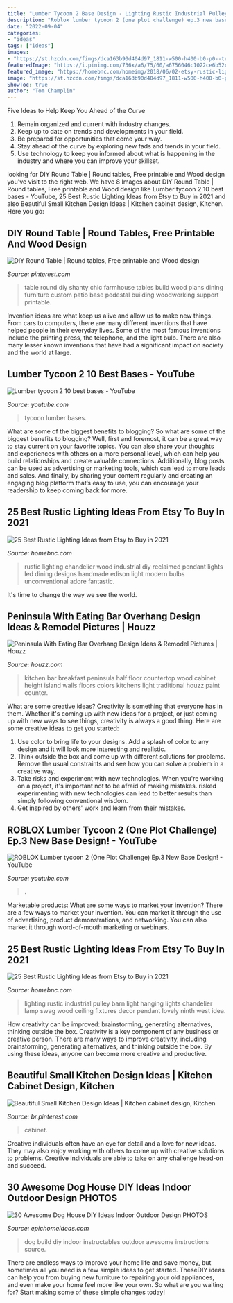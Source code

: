 ```yaml
---
title: "Lumber Tycoon 2 Base Design - Lighting Rustic Industrial Pulley Barn Light Hanging Lights Chandelier Lamp Swag Wood Ceiling Fixtures Decor Pendant Lovely Ninth West Idea"
description: "Roblox lumber tycoon 2 (one plot challenge) ep.3 new base design!"
date: "2022-09-04"
categories:
- "ideas"
tags: ["ideas"]
images:
- "https://st.hzcdn.com/fimgs/dca163b90d404d97_1811-w500-h400-b0-p0--traditional-kitchen.jpg"
featuredImage: "https://i.pinimg.com/736x/a6/75/60/a6756046c1022ce6b52c5a7d3d779510.jpg"
featured_image: "https://homebnc.com/homeimg/2018/06/02-etsy-rustic-lighting-ideas-homebnc.jpg"
image: "https://st.hzcdn.com/fimgs/dca163b90d404d97_1811-w500-h400-b0-p0--traditional-kitchen.jpg"
ShowToc: true
author: "Tom Champlin"
---
```



Five Ideas to Help Keep You Ahead of the Curve
1. Remain organized and current with industry changes.
2. Keep up to date on trends and developments in your field.
3. Be prepared for opportunities that come your way.
4. Stay ahead of the curve by exploring new fads and trends in your field.
5. Use technology to keep you informed about what is happening in the industry and where you can improve your skillset.

	

		
looking for DIY Round Table | Round tables, Free printable and Wood design you've visit to the right web. We have 8 Images about DIY Round Table | Round tables, Free printable and Wood design like Lumber tycoon 2 10 best bases - YouTube, 25 Best Rustic Lighting Ideas from Etsy to Buy in 2021 and also Beautiful Small Kitchen Design Ideas | Kitchen cabinet design, Kitchen. Here you go:
		
    
## DIY Round Table | Round Tables, Free Printable And Wood Design

<img loading=lazy src="https://s-media-cache-ak0.pinimg.com/originals/b0/55/6d/b0556d977b344d154c6beb1f4b1981e7.jpg" onerror="this.onerror=null;this.src='https://tse3.mm.bing.net/th?id=OIP.LH_kisjZ_dRXkPIwMeAsWAHaJ4&amp;pid=15.1';" alt="DIY Round Table | Round tables, Free printable and Wood design">

_Source: pinterest.com_

>table round diy shanty chic farmhouse tables build wood plans dining furniture custom patio base pedestal building woodworking support printable. 

	

Invention ideas are what keep us alive and allow us to make new things. From cars to computers, there are many different inventions that have helped people in their everyday lives. Some of the most famous inventions include the printing press, the telephone, and the light bulb. There are also many lesser known inventions that have had a significant impact on society and the world at large.

    
## Lumber Tycoon 2 10 Best Bases - YouTube

<img loading=lazy src="https://i.ytimg.com/vi/3bS68lRwSmA/maxresdefault.jpg" onerror="this.onerror=null;this.src='https://tse1.mm.bing.net/th?id=OIP.4CW7RhxcXQ5h3ROgjBIkiAHaEK&amp;pid=15.1';" alt="Lumber tycoon 2 10 best bases - YouTube">

_Source: youtube.com_

>tycoon lumber bases. 

	

What are some of the biggest benefits to blogging?
So what are some of the biggest benefits to blogging? Well, first and foremost, it can be a great way to stay current on your favorite topics. You can also share your thoughts and experiences with others on a more personal level, which can help you build relationships and create valuable connections. Additionally, blog posts can be used as advertising or marketing tools, which can lead to more leads and sales. And finally, by sharing your content regularly and creating an engaging blog platform that’s easy to use, you can encourage your readership to keep coming back for more.

    
## 25 Best Rustic Lighting Ideas From Etsy To Buy In 2021

<img loading=lazy src="https://homebnc.com/homeimg/2018/06/01-etsy-rustic-lighting-ideas-homebnc.jpg" onerror="this.onerror=null;this.src='https://tse3.mm.bing.net/th?id=OIP.moJOBWIBxz-XkorFTrGFSAHaJ4&amp;pid=15.1';" alt="25 Best Rustic Lighting Ideas from Etsy to Buy in 2021">

_Source: homebnc.com_

>rustic lighting chandelier wood industrial diy reclaimed pendant lights led dining designs handmade edison light modern bulbs unconventional adore fantastic. 

	

It's time to change the way we see the world.

    
## Peninsula With Eating Bar Overhang Design Ideas &amp; Remodel Pictures | Houzz

<img loading=lazy src="https://st.hzcdn.com/fimgs/dca163b90d404d97_1811-w500-h400-b0-p0--traditional-kitchen.jpg" onerror="this.onerror=null;this.src='https://tse1.mm.bing.net/th?id=OIP.wR8UDGITL4Fqbbqq9mu3DwHaF7&amp;pid=15.1';" alt="Peninsula With Eating Bar Overhang Design Ideas &amp; Remodel Pictures | Houzz">

_Source: houzz.com_

>kitchen bar breakfast peninsula half floor countertop wood cabinet height island walls floors colors kitchens light traditional houzz paint counter. 

	

What are some creative ideas?
Creativity is something that everyone has in them. Whether it's coming up with new ideas for a project, or just coming up with new ways to see things, creativity is always a good thing. Here are some creative ideas to get you started: 
1) Use color to bring life to your designs. Add a splash of color to any design and it will look more interesting and realistic. 
2) Think outside the box and come up with different solutions for problems. Remove the usual constraints and see how you can solve a problem in a creative way. 
3) Take risks and experiment with new technologies. When you're working on a project, it's important not to be afraid of making mistakes. risked experimenting with new technologies can lead to better results than simply following conventional wisdom. 
4) Get inspired by others' work and learn from their mistakes.

    
## ROBLOX Lumber Tycoon 2 (One Plot Challenge) Ep.3 New Base Design! - YouTube

<img loading=lazy src="https://i.ytimg.com/vi/i3zV_JhBv_I/maxresdefault.jpg" onerror="this.onerror=null;this.src='https://tse2.mm.bing.net/th?id=OIP.8Y4sZvjxj4RvScO2e1Q6vwHaEK&amp;pid=15.1';" alt="ROBLOX Lumber tycoon 2 (One Plot Challenge) Ep.3 New Base Design! - YouTube">

_Source: youtube.com_

>. 

	

Marketable products: What are some ways to market your invention?
There are a few ways to market your invention. You can market it through the use of advertising, product demonstrations, and networking. You can also market it through word-of-mouth marketing or webinars.

    
## 25 Best Rustic Lighting Ideas From Etsy To Buy In 2021

<img loading=lazy src="https://homebnc.com/homeimg/2018/06/02-etsy-rustic-lighting-ideas-homebnc.jpg" onerror="this.onerror=null;this.src='https://tse3.mm.bing.net/th?id=OIP.K7-0z2dTeB37AOg-oAFTywHaLH&amp;pid=15.1';" alt="25 Best Rustic Lighting Ideas from Etsy to Buy in 2021">

_Source: homebnc.com_

>lighting rustic industrial pulley barn light hanging lights chandelier lamp swag wood ceiling fixtures decor pendant lovely ninth west idea. 

	

How creativity can be improved: brainstorming, generating alternatives, thinking outside the box.
Creativity is a key component of any business or creative person. There are many ways to improve creativity, including brainstorming, generating alternatives, and thinking outside the box. By using these ideas, anyone can become more creative and productive.

    
## Beautiful Small Kitchen Design Ideas | Kitchen Cabinet Design, Kitchen

<img loading=lazy src="https://i.pinimg.com/736x/a6/75/60/a6756046c1022ce6b52c5a7d3d779510.jpg" onerror="this.onerror=null;this.src='https://tse3.mm.bing.net/th?id=OIP.bXh-cqlqfF-XZBk-Udw42wHaKI&amp;pid=15.1';" alt="Beautiful Small Kitchen Design Ideas | Kitchen cabinet design, Kitchen">

_Source: br.pinterest.com_

>cabinet. 

	

Creative individuals often have an eye for detail and a love for new ideas. They may also enjoy working with others to come up with creative solutions to problems. Creative individuals are able to take on any challenge head-on and succeed.

    
## 30 Awesome Dog House DIY Ideas Indoor Outdoor Design PHOTOS

<img loading=lazy src="http://www.epichomeideas.com/wp-content/uploads/2016/06/big-dog-house.jpg" onerror="this.onerror=null;this.src='https://tse4.mm.bing.net/th?id=OIP.Er9R5owcZ8yEqoaRh3Ta9gHaJ4&amp;pid=15.1';" alt="30 Awesome Dog House DIY Ideas Indoor Outdoor Design PHOTOS">

_Source: epichomeideas.com_

>dog build diy indoor instructables outdoor awesome instructions source. 

	

There are endless ways to improve your home life and save money, but sometimes all you need is a few simple ideas to get started. TheseDIY ideas can help you from buying new furniture to repairing your old appliances, and even make your home feel more like your own. So what are you waiting for? Start making some of these simple changes today!

